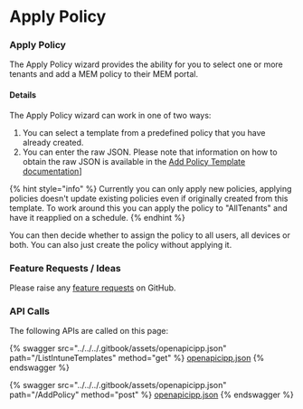 # Apply Policy

### Apply Policy

The Apply Policy wizard provides the ability for you to select one or more tenants and add a MEM policy to their MEM portal.

#### Details <a href="#applypolicy-details" id="applypolicy-details"></a>

The Apply Policy wizard can work in one of two ways:

1. You can select a template from a predefined policy that you have already created.
2. You can enter the raw JSON. Please note that information on how to obtain the raw JSON is available in the [Add Policy Template documentation](https://cipp.app/docs/user/usingcipp/endpointmanagement/mempolicytemplates/#add-policy-template)]

{% hint style="info" %}
Currently you can only apply new policies, applying policies doesn't update existing policies even if originally created from this template. To work around this you can apply the policy to "AllTenants" and have it reapplied on a schedule.
{% endhint %}

You can then decide whether to assign the policy to all users, all devices or both. You can also just create the policy without applying it.

### Feature Requests / Ideas

Please raise any [feature requests](https://github.com/KelvinTegelaar/CIPP/issues/new?assignees=\&labels=\&template=feature\_request.md\&title=FEATURE+REQUEST%3A+) on GitHub.

### API Calls

The following APIs are called on this page:



{% swagger src="../../../.gitbook/assets/openapicipp.json" path="/ListIntuneTemplates" method="get" %}
[openapicipp.json](../../../.gitbook/assets/openapicipp.json)
{% endswagger %}

{% swagger src="../../../.gitbook/assets/openapicipp.json" path="/AddPolicy" method="post" %}
[openapicipp.json](../../../.gitbook/assets/openapicipp.json)
{% endswagger %}
